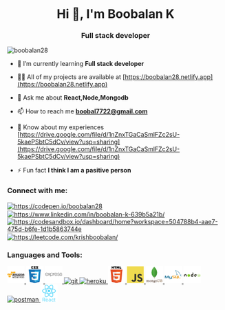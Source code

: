 <h1 align="center">Hi 👋, I'm Boobalan K</h1>
<h3 align="center">Full stack developer</h3>

<p align="left"> <img src="https://komarev.com/ghpvc/?username=boobalan28&label=Profile%20views&color=0e75b6&style=flat" alt="boobalan28" /> </p>

- 🌱 I’m currently learning **Full stack developer**

- 👨‍💻 All of my projects are available at [https://boobalan28.netlify.app](https://boobalan28.netlify.app)

- 💬 Ask me about **React,Node,Mongodb**

- 📫 How to reach me **boobal7722@gmail.com**

- 📄 Know about my experiences [https://drive.google.com/file/d/1nZnxTGaCaSmlFZc2sU-5kaePSbtC5dCv/view?usp=sharing](https://drive.google.com/file/d/1nZnxTGaCaSmlFZc2sU-5kaePSbtC5dCv/view?usp=sharing)

- ⚡ Fun fact **I think I am a pasitive person**

<h3 align="left">Connect with me:</h3>
<p align="left">
<a href="https://codepen.io/https://codepen.io/boobalan28" target="blank"><img align="center" src="https://raw.githubusercontent.com/rahuldkjain/github-profile-readme-generator/master/src/images/icons/Social/codepen.svg" alt="https://codepen.io/boobalan28" height="30" width="40" /></a>
<a href="https://linkedin.com/in/https://www.linkedin.com/in/boobalan-k-639b5a21b/" target="blank"><img align="center" src="https://raw.githubusercontent.com/rahuldkjain/github-profile-readme-generator/master/src/images/icons/Social/linked-in-alt.svg" alt="https://www.linkedin.com/in/boobalan-k-639b5a21b/" height="30" width="40" /></a>
<a href="https://codesandbox.com/https://codesandbox.io/dashboard/home?workspace=504788b4-aae7-475d-b6fe-1d1b5863744e" target="blank"><img align="center" src="https://raw.githubusercontent.com/rahuldkjain/github-profile-readme-generator/master/src/images/icons/Social/codesandbox.svg" alt="https://codesandbox.io/dashboard/home?workspace=504788b4-aae7-475d-b6fe-1d1b5863744e" height="30" width="40" /></a>
<a href="https://www.leetcode.com/https://leetcode.com/krishboobalan/" target="blank"><img align="center" src="https://raw.githubusercontent.com/rahuldkjain/github-profile-readme-generator/master/src/images/icons/Social/leet-code.svg" alt="https://leetcode.com/krishboobalan/" height="30" width="40" /></a>
</p>

<h3 align="left">Languages and Tools:</h3>
<p align="left"> <a href="https://aws.amazon.com" target="_blank" rel="noreferrer"> <img src="https://raw.githubusercontent.com/devicons/devicon/master/icons/amazonwebservices/amazonwebservices-original-wordmark.svg" alt="aws" width="40" height="40"/> </a> <a href="https://www.w3schools.com/css/" target="_blank" rel="noreferrer"> <img src="https://raw.githubusercontent.com/devicons/devicon/master/icons/css3/css3-original-wordmark.svg" alt="css3" width="40" height="40"/> </a> <a href="https://expressjs.com" target="_blank" rel="noreferrer"> <img src="https://raw.githubusercontent.com/devicons/devicon/master/icons/express/express-original-wordmark.svg" alt="express" width="40" height="40"/> </a> <a href="https://git-scm.com/" target="_blank" rel="noreferrer"> <img src="https://www.vectorlogo.zone/logos/git-scm/git-scm-icon.svg" alt="git" width="40" height="40"/> </a> <a href="https://heroku.com" target="_blank" rel="noreferrer"> <img src="https://www.vectorlogo.zone/logos/heroku/heroku-icon.svg" alt="heroku" width="40" height="40"/> </a> <a href="https://www.w3.org/html/" target="_blank" rel="noreferrer"> <img src="https://raw.githubusercontent.com/devicons/devicon/master/icons/html5/html5-original-wordmark.svg" alt="html5" width="40" height="40"/> </a> <a href="https://developer.mozilla.org/en-US/docs/Web/JavaScript" target="_blank" rel="noreferrer"> <img src="https://raw.githubusercontent.com/devicons/devicon/master/icons/javascript/javascript-original.svg" alt="javascript" width="40" height="40"/> </a> <a href="https://www.mongodb.com/" target="_blank" rel="noreferrer"> <img src="https://raw.githubusercontent.com/devicons/devicon/master/icons/mongodb/mongodb-original-wordmark.svg" alt="mongodb" width="40" height="40"/> </a> <a href="https://www.mysql.com/" target="_blank" rel="noreferrer"> <img src="https://raw.githubusercontent.com/devicons/devicon/master/icons/mysql/mysql-original-wordmark.svg" alt="mysql" width="40" height="40"/> </a> <a href="https://nodejs.org" target="_blank" rel="noreferrer"> <img src="https://raw.githubusercontent.com/devicons/devicon/master/icons/nodejs/nodejs-original-wordmark.svg" alt="nodejs" width="40" height="40"/> </a> <a href="https://postman.com" target="_blank" rel="noreferrer"> <img src="https://www.vectorlogo.zone/logos/getpostman/getpostman-icon.svg" alt="postman" width="40" height="40"/> </a> <a href="https://reactjs.org/" target="_blank" rel="noreferrer"> <img src="https://raw.githubusercontent.com/devicons/devicon/master/icons/react/react-original-wordmark.svg" alt="react" width="40" height="40"/> </a> </p>
